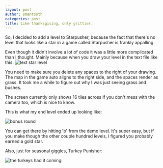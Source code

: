 ```yaml
---
layout: post
author: smantooth
categories: post
title: Like thanksgiving, only grittier.
---
```


So, I decided to add a level to Starpusher, because the fact that there's no level that looks like a star in a game called Starpusher
is frankly appalling.

Even though it didn't involve a lot of code it was a little more complicated than I thought.  Mainly because when you draw your level in the text file like this:
![text star level](http://imageshack.us/a/img577/1468/1cro.png)

You need to make sure you delete any spaces to the right of your drawing.  The map in the game auto aligns to the right side, and the spaces render as grass.  It
took me a while to figure out why I was just seeing grass and bushes.

The screen currently only shows 16 tiles across if you don't mess with the camera too, which is nice to know.

This is what my end level ended up looking like:

![bonus round](http://imageshack.us/a/img132/5130/8dp4.png)

You can get there by hitting 'b' from the demo level.  It's super easy, but if you make though the other couple hundred levels, I figured you probably earned a gold star.


Also, just for seasonal giggles, Turkey Punisher:

![the turkeys had it coming](http://imageshack.us/a/img855/864/jojf.png)
